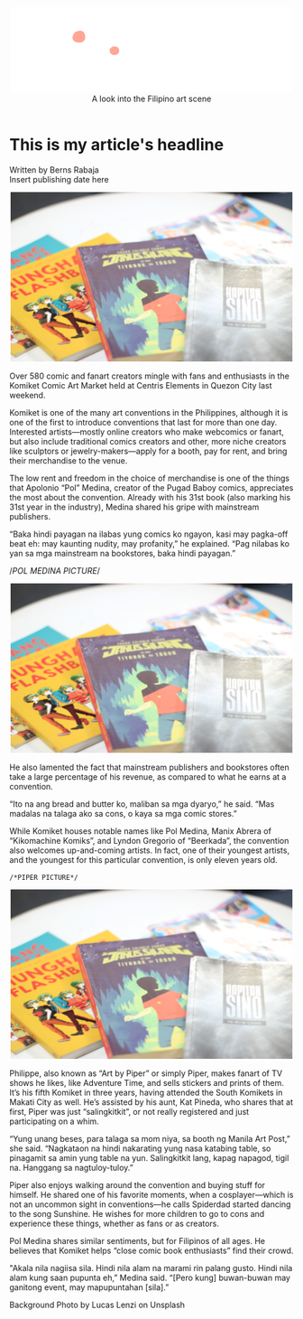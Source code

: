 <html>
<head>
<title>Seening | Main Page</title>
<style type="text/css">

header {background: #ffa694; margin: 0; padding-top: 20px; padding-bottom: 3px; font-family: "Impact", Charcoal, sans-serif; color: white; font-size: 150%}

body {background-image: url("lucas-lenzi-6p8G9gOP_4E-unsplash.jpg"); background-size: cover; background-color: #b4d5cf}

div.main {font-family: "Helvetica", Arial, sans-serif; color: #59877e; background: #e3f7f3; margin-left: 20%; margin-right: 20%; padding-left: 30px; padding-right: 30px; padding-top: 3px; padding-bottom: 3px; font-size: 13pt}

h1 {font-family: "Impact", Charcoal, sans-serif; color: #e3f7f3; text-align: center; font-size: 32pt; background-color: #59877e; margin-left: 20%; margin-right: 20%} 

div.byline {font-family: Verdana, Geneva, sans-serif; background: transparent; color: white; margin-left: 21%; margin-right: 20%; padding-bottom: 1px; padding-left:20px; padding-right:20px; border-left: 5px solid #ffa694}

div.medium {font-family: "Helvetica", Arial, sans-serif;}

div.credits {font-family: "Helvetica", Arial, sans-serif; text-align: right; color: white}


div.light {color: #59877e;
background: #b4d5cf}


</style>


<header>
<center>
<img src="SeeningLogo.png" width="500" height="150" alt="Seening"></img>
 A look into the Filipino art scene
</center>
</header>
</head>


<body>


<h1>This is my article's headline</h1>

<div class="byline">
Written by Berns Rabaja<br>Insert publishing date here
</div>

<p></p>
<center><img src="books.JPG" width="500" height="300" alt="Berns' comic book collection"></img></center>
<p></p>

<div class="main">
	<p> Over 580 comic and fanart creators mingle with fans and enthusiasts in the Komiket Comic Art Market held at Centris Elements in Quezon City last weekend. 
 </p><p>
 Komiket is one of the many art conventions in the Philippines, although it is one of the first to introduce conventions that last for more than one day. Interested artists—mostly online creators who make webcomics or fanart, but also include traditional comics creators and other, more niche creators like sculptors or jewelry-makers—apply for a booth, pay for rent, and bring their merchandise to the venue. 
	 </p><p>
 The low rent and freedom in the choice of merchandise is one of the things that Apolonio “Pol” Medina, creator of the Pugad Baboy comics, appreciates the most about the convention. Already with his 31st book (also marking his 31st year in the industry), Medina shared his gripe with mainstream publishers.
	 </p><p>
 “Baka hindi payagan na ilabas yung comics ko ngayon, kasi may pagka-off beat eh: may kaunting nudity, may profanity,” he explained. “Pag nilabas ko yan sa mga mainstream na bookstores, baka hindi payagan.”
	 </p>
 
 
 /*POL MEDINA PICTURE*/
 <center><img src="books.JPG" width="500" height="300" alt="Berns' comic book collection"></img></center>
<p> 
He also lamented the fact that mainstream publishers and bookstores often take a large percentage of his revenue, as compared to what he earns at a convention.
	 </p><p>
 “Ito na ang bread and butter ko, maliban sa mga dyaryo,” he said. “Mas madalas na talaga ako sa cons, o kaya sa mga comic stores.”
	 </p><p>
 While Komiket houses notable names like Pol Medina, Manix Abrera of “Kikomachine Komiks”, and Lyndon Gregorio of “Beerkada”, the convention also welcomes up-and-coming artists. In fact, one of their youngest artists, and the youngest for this particular convention, is only eleven years old.
	 </p>
   
    /*PIPER PICTURE*/
 <center><img src="books.JPG" width="500" height="300" alt="Berns' comic book collection"></img></center>
<p>
 Philippe, also known as “Art by Piper” or simply Piper, makes fanart of TV shows he likes, like Adventure Time, and sells stickers and prints of them. It’s his fifth Komiket in three years, having attended the South Komikets in Makati City as well. He’s assisted by his aunt, Kat Pineda, who shares that at first, Piper was just “salingkitkit”, or not really registered and just participating on a whim.
	 </p><p>
 “Yung unang beses, para talaga sa mom niya, sa booth ng Manila Art Post,” she said. “Nagkataon na hindi nakarating yung nasa katabing table, so pinagamit sa amin yung table na yun. Salingkitkit lang, kapag napagod, tigil na. Hanggang sa nagtuloy-tuloy.”
	 </p><p>
 Piper also enjoys walking around the convention and buying stuff for himself. He shared one of his favorite moments, when a cosplayer—which is not an uncommon sight in conventions—he calls Spiderdad started dancing to the song Sunshine. He wishes for more children to go to cons and experience these things, whether as fans or as creators.
	 </p><p>
 Pol Medina shares similar sentiments, but for Filipinos of all ages. He believes that Komiket helps “close comic book enthusiasts” find their crowd.

 </p><p> "Akala nila nagiisa sila. Hindi nila alam na marami rin palang gusto. Hindi nila alam kung saan pupunta eh,” Medina said. “[Pero kung] buwan-buwan may ganitong event, may mapupuntahan [sila].”
 </p>
</div>




<div class="credits">

<p>Background Photo by Lucas Lenzi on Unsplash</p>

</div>
</body>
</html>
